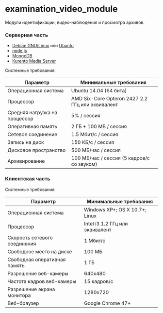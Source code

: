 # examination_video_module

Модули идентификации, видео-наблюдения и просмотра архивов.

### Серверная часть

* [Debian GNU/Linux](http://www.debian.org) или [Ubuntu](http://www.ubuntu.com)
* [node.js](http://www.nodejs.org)
* [MongoDB](http://mongodb.org)
* [Kurento Media Server](http://kurento.com)

Системные требования:

| Параметр                      | Минимальные требования                           |
|-------------------------------|--------------------------------------------------|
| Операционная система          | Ubuntu 14.04 (64 бита)                           |
| Процессор                     | AMD Six-Core Opteron 2427 2.2 ГГц или эквивалент |
| Средняя нагрузка на процессор | 5% / сессия                                      |
| Оперативная память            | 2 ГБ + 100 МБ / сессия                           |
| Сетевое соединение            | 1.5 Мбит/c / сессия                              |
| Запись на диск                | 150 КБ/c / сессия                                |
| Дисковое пространство         | 500 МБ/час / сессия                              |
| Архивирование                 | 100 МБ/час / сессия (5 кадров/с со звуком)       |

### Клиентская часть

Системные требования:

| Параметр                     | Минимальные требования          |
|------------------------------|---------------------------------|
| Операционная система         | Windows XP+; OS X 10.7+; Linux  |
| Процессор                    | Intel i3 1.2 ГГц или эквивалент |
| Скорость сетевого соединения | 1 Мбит/c                        |
| Свободное место на диске     | 100 МБ                          |
| Свободная оперативная память | 1 ГБ                            |
| Разрешение веб-камеры        | 640x480                         |
| Частота кадров веб-камеры    | 15 кадров/с                     |
| Разрешение экрана монитора   | 1280x720                        |
| Веб-браузер                  | Google Chrome 47+               |